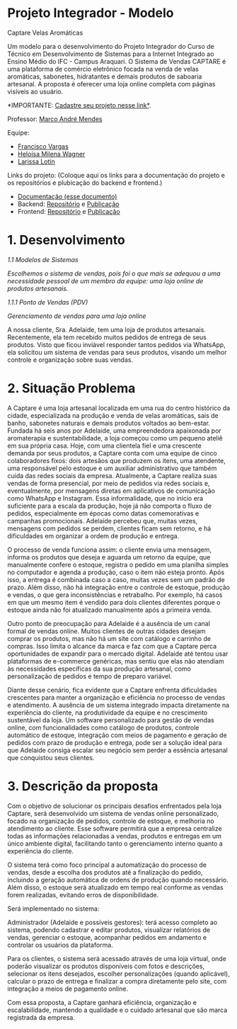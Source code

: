 # Projeto Integrador - Modelo
Captare Velas Aromáticas

Um modelo para o desenvolvimento do Projeto Integrador do Curso de Técnico em Desenvolvimento de Sistemas para a Internet Integrado ao Ensino Médio do IFC - Campus Araquari.
O Sistema de Vendas CAPTARE é uma plataforma de comércio eletrônico focada na venda de velas aromáticas, sabonetes, hidratantes e demais produtos de saboaria artesanal. A proposta é oferecer uma loja online completa com páginas visíveis ao usuário.

*IMPORTANTE: [Cadastre seu projeto nesse link*](https://docs.google.com/spreadsheets/d/1KXuMJ9TK7GPyahR_BfLwfn4ec7vX7DgiHx42vFc4E7g/edit?usp=sharing).

Professor: [Marco André Mendes](github.com/marcoandre)

Equipe:
- [Francisco Vargas](github.com/fraciscovargas)
- [Heloísa Milena Wagner](github.com/helowgnr)
- [Larissa Lotin](github.com/lotinn)

Links do projeto:
(Coloque aqui os links para a documentação do projeto e os repositórios e plubicação do backend e frontend.)
-   [Documentação (esse documento)](github.com/marcoandre/pi-modelo)
-   Backend: [Repositório](https://github.com/fracisconeto/Captare_Beck.git) e [Publicação](https://pi-backend.herokuapp.com/)
-   Frontend: [Repositório](github.com/marcoandre/pi-frontend) e [Publicação](https://pi-frontend.herokuapp.com/)


# 1. Desenvolvimento
*1.1 Modelos de Sistemas*

*Escolhemos o sistema de vendas, pois foi o que mais se adequou a uma necessidade pessoal de um membro da equipe: uma loja online de produtos artesanais.*

*1.1.1 Ponto de Vendas (PDV)*

*Gerenciamento de vendas para uma loja online*

A nossa cliente, Sra. Adelaide, tem uma loja de produtos artesanais. Recentemente, ela tem recebido muitos pedidos de entrega de seus produtos. Visto que ficou inviável responder tantos pedidos via WhatsApp, ela solicitou um sistema de vendas para seus produtos, visando um melhor controle e organização sobre suas vendas.


# 2. Situação Problema


  A Captare é uma loja artesanal localizada em uma rua do centro histórico da cidade, especializada na produção e venda de velas aromáticas, sais de banho, sabonetes naturais e demais produtos voltados ao bem-estar. Fundada há seis anos por Adelaide, uma empreendedora apaixonada por aromaterapia e sustentabilidade, a loja começou como um pequeno ateliê em sua própria casa. Hoje, com uma clientela fiel e uma crescente demanda por seus produtos, a Captare conta com uma equipe de cinco colaboradores fixos: dois artesãos que produzem os itens, uma atendente, uma responsável pelo estoque e um auxiliar administrativo que também cuida das redes sociais da empresa.
Atualmente, a Captare realiza suas vendas de forma presencial, por meio de pedidos via redes sociais e, eventualmente, por mensagens diretas em aplicativos de comunicação como WhatsApp e Instagram. Essa informalidade, que no início era suficiente para a escala da produção, hoje já não comporta o fluxo de pedidos, especialmente em épocas como datas comemorativas e campanhas promocionais. Adelaide percebeu que, muitas vezes, mensagens com pedidos se perdem, clientes ficam sem retorno, e há dificuldades em organizar a ordem de produção e entrega.

  O processo de venda funciona assim: o cliente envia uma mensagem, informa os produtos que deseja e aguarda um retorno da equipe, que manualmente confere o estoque, registra o pedido em uma planilha simples no computador e agenda a produção, caso o item não esteja pronto. Após isso, a entrega é combinada caso a caso, muitas vezes sem um padrão de prazo. Além disso, não há integração entre o controle de estoque, produção e vendas, o que gera inconsistências e retrabalho. Por exemplo, há casos em que um mesmo item é vendido para dois clientes diferentes porque o estoque ainda não foi atualizado manualmente após a primeira venda.
  
  Outro ponto de preocupação para Adelaide é a ausência de um canal formal de vendas online. Muitos clientes de outras cidades desejam comprar os produtos, mas não há um site com catálogo e carrinho de compras. Isso limita o alcance da marca e faz com que a Captare perca oportunidades de expandir para o mercado digital. Adelaide até tentou usar plataformas de e-commerce genéricas, mas sentiu que elas não atendiam às necessidades específicas da sua produção artesanal, como personalização de pedidos e tempo de preparo variável.
  
  Diante desse cenário, fica evidente que a Captare enfrenta dificuldades crescentes para manter a organização e eficiência no processo de vendas e atendimento. A ausência de um sistema integrado impacta diretamente na experiência do cliente, na produtividade da equipe e no crescimento sustentável da loja. Um software personalizado para gestão de vendas online, com funcionalidades como catálogo de produtos, controle automático de estoque, integração com meios de pagamento e geração de pedidos com prazo de produção e entrega, pode ser a solução ideal para que Adelaide consiga escalar seu negócio sem perder a essência artesanal que conquistou seus clientes.

# 3. Descrição da proposta

Com o objetivo de solucionar os principais desafios enfrentados pela loja Captare, será desenvolvido um sistema de vendas online personalizado, focado na organização de pedidos, controle de estoque, e melhoria no atendimento ao cliente. Esse software permitirá que a empresa centralize todas as informações relacionadas a vendas, produtos e entregas em um único ambiente digital, facilitando tanto o gerenciamento interno quanto a experiência do cliente.

O sistema terá como foco principal a automatização do processo de vendas, desde a escolha dos produtos até a finalização do pedido, incluindo a geração automática de ordens de produção quando necessário. Além disso, o estoque será atualizado em tempo real conforme as vendas forem realizadas, evitando erros de disponibilidade.

Será implementado no sistema:

Administrador (Adelaide e possíveis gestores): terá acesso completo ao sistema, podendo cadastrar e editar produtos, visualizar relatórios de vendas, gerenciar o estoque, acompanhar pedidos em andamento e controlar os usuários da plataforma.

Para os clientes, o sistema será acessado através de uma loja virtual, onde poderão visualizar os produtos disponíveis com fotos e descrições, selecionar os itens desejados, escolher personalizações (quando aplicável), calcular o prazo de entrega e finalizar a compra diretamente pelo site, com integração a meios de pagamento online.

Com essa proposta, a Captare ganhará eficiência, organização e escalabilidade, mantendo a qualidade e o cuidado artesanal que são marca registrada da empresa.

